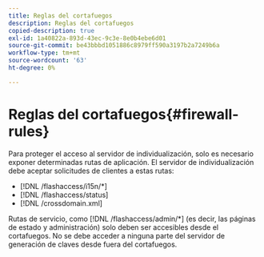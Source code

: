 ```yaml
---
title: Reglas del cortafuegos
description: Reglas del cortafuegos
copied-description: true
exl-id: 1a40822a-893d-43ec-9c3e-8e0b4ebe6d01
source-git-commit: be43bbbd1051886c8979ff590a3197b2a7249b6a
workflow-type: tm+mt
source-wordcount: '63'
ht-degree: 0%

---
```


# Reglas del cortafuegos{#firewall-rules}

Para proteger el acceso al servidor de individualización, solo es necesario exponer determinadas rutas de aplicación. El servidor de individualización debe aceptar solicitudes de clientes a estas rutas:

* [!DNL /flashaccess/i15n/*]
* [!DNL /flashaccess/status]
* [!DNL /crossdomain.xml]

Rutas de servicio, como [!DNL /flashaccess/admin/*] (es decir, las páginas de estado y administración) solo deben ser accesibles desde el cortafuegos. No se debe acceder a ninguna parte del servidor de generación de claves desde fuera del cortafuegos.
